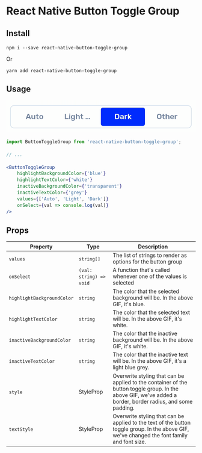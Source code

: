 # React Native Button Toggle Group


## Install

```
npm i --save react-native-button-toggle-group
```

Or

```
yarn add react-native-button-toggle-group
```

## Usage



![A preview of the component in use](./preview.gif)

```jsx
import ButtonToggleGroup from 'react-native-button-toggle-group';

// ...

<ButtonToggleGroup
    highlightBackgroundColor={'blue'}
    highlightTextColor={'white'}
    inactiveBackgroundColor={'transparent'}
    inactiveTextColor={'grey'}
    values={['Auto', 'Light', 'Dark']}
    onSelect={val => console.log(val)}
/>
```

## Props

| Property | Type | Description |
| -------- | ---- | ----------- |
|  `values`        | `string[]` | The list of strings to render as options for the button group |
|  `onSelect`        | `(val: string) => void` | A function that's called whenever one of the values is selected |
|  `highlightBackgroundColor`        | `string` | The color that the selected background will be. In the above GIF, it's blue. |
|  `highlightTextColor`        | `string` | The color that the selected text will be. In the above GIF, it's white. |
|  `inactiveBackgroundColor`        | `string` | The color that the inactive background will be. In the above GIF, it's white. |
|  `inactiveTextColor`        | `string` | The color that the inactive text will be. In the above GIF, it's a light blue grey. |
|  `style`        | StyleProp | Overwrite styling that can be applied to the container of the button toggle group. In the above GIF, we've added a border, border radius, and some padding. |
| `textStyle`         | StyleProp | Overwrite styling that can be applied to the text of the button toggle group. In the above GIF, we've changed the font family and font size. |
